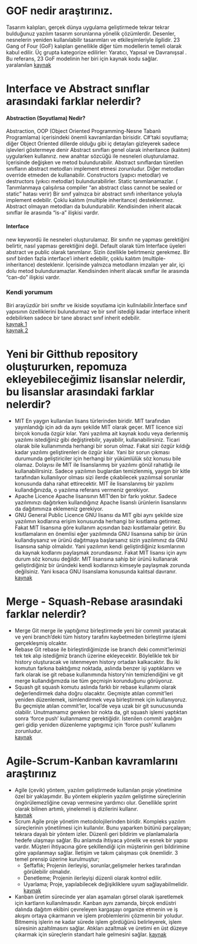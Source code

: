 # GOF nedir araştırınız.
Tasarım kalıpları, gerçek dünya uygulama geliştirmede tekrar tekrar bulduğunuz yazılım tasarım sorunlarına yönelik çözümlerdir.
Desenler, nesnelerin yeniden kullanılabilir tasarımları ve etkileşimleriyle ilgilidir.
23 Gang of Four (GoF) kalıpları genellikle diğer tüm modellerin temeli olarak kabul edilir.
Üç grupta kategorize edilirler: Yaratıcı, Yapısal ve Davranışsal . Bu referans, 23 GoF modelinin her biri için kaynak kodu sağlar.  
yaralanılan [kaynak](https://dofactory.com/net/design-patterns)

# Interface ve Abstract sınıflar arasındaki farklar nelerdir?
#### Abstraction (Soyutlama) Nedir?
Abstraction, OOP (Object Oriented Programming-Nesne Tabanlı Programlama) içerisindeki önemli kavramlardan birisidir. 
C#’taki soyutlama; diğer Object Oriented dillerde olduğu gibi iç detayları gizleyerek sadece işlevleri göstermeye denir
Abstract sınıfları genel olarak inheritance (kalıtım) uygularken kullanırız.
new anahtar sözcüğü ile nesneleri oluşturulamaz.
İçerisinde değişken ve metod bulundurabilir.
Abstract sınıflardan türetilen sınıfların abstract metodları implement etmesi zorunludur. Diğer metodları override etmeden de kullanabilir.
Constructors (yapıcı metodlar) ve destructors (yıkıcı metodlar) bulundurabilirler.
Static tanımlanamazlar. ( Tanımlanmaya çalışılırsa compiler “an abstract class cannot be sealed or static” hatası verir)
Bir sınıf yalnızca bir abstract sınıfı inheritance yoluyla implement edebilir. Çoklu kalıtım (multiple inheritance) desteklenmez.
Abstract olmayan metodları da bulundurabilir.
Kendisinden inherit alacak sınıflar ile arasında “is-a” ilişkisi vardır.
#### Interface
new keywordü ile nesneleri oluşturulamaz.
Bir sınıfın ne yapması gerektiğini belirtir, nasıl yapması gerektiğini değil.
Default olarak tüm Interface üyeleri abstract ve public olarak tanımlanır. Sizin özellikle belirtmeniz gerekmez.
Bir sınıf birden fazla interface’i inherit edebilir, çoklu kalıtım (multiple-inheritance) desteklenir.
İçerisinde yalnızca metodların imzaları yer alır, içi dolu metod bulunduramazlar.
Kendisinden inherit alacak sınıflar ile arasında “can-do” ilişkisi vardır.


### Kendi yorumum 
Biri arayüzdür biri sınıftır ve ikiside soyutlama için kullnılabilir.İnterface sınıf yapısının özelliklerini bulundurmaz ve bir sınıf istediği kadar interface inherit
edebilirken sadece bir tane absract sınıf inherit edebilir.  
[kaynak 1](https://medium.com/software-development-turkey/abstract-class-ve-interface-aras%C4%B1ndaki-farklar-nelerdir-3c0a4f956eba)  
[kaynak 2](http://cozvelioglu.com/abstract-class-ve-interface-arasindaki-farklar-nelerdir/)
# Yeni bir Gitthub repository oluştururken, repomuza ekleyebileceğimiz lisanslar nelerdir, bu lisanslar arasındaki farklar nelerdir?
- MIT
En yaygın kullanılan lisans türlerinden biridir. MIT tarafından yayınlandığı için adı da aynı şekilde MIT olarak geçer.
 MIT licence sizi birçok konuda özgür kılar. Yani yazılıma ait kaynak kodu veya derlenmiş yazılımı istediğiniz gibi değiştirebilir, yayabilir, kullanabilirsiniz.
 Ticari olarak bile kullanımında herhangi bir sorun olmaz. Fakat sizi özgür kıldığı kadar yazılımı geliştirenleri de özgür kılar. 
 Yani bir sorun çıkması durumunda geliştiriciler için herhangi bir yükümlülük söz konusu bile olamaz. 
 Dolayısı ile MIT ile lisanslanmış bir yazılımı gönül rahatlığı ile kullanabilirsiniz. Sadece yazılımın buglardan temizlenmiş, 
 yaygın bir kitle tarafından kullanılıyor olması sizi ilerde çıkabilecek yazılımsal sorunlar konusunda daha rahat ettirecektir.
 MIT ile lisanslanmış bir yazılımı kullandığınızda, o yazılıma referans vermeniz gerekiyor.
 - Apache Licence
 Apache lisansının MIT’den bir farkı yoktur. Sadece yazılımınızı dağıtırken kullandığınız Apache lisanslı ürünlerin lisanslarını da dağıtımınıza eklemeniz gerekiyor.
- GNU General Public Licence
GNU lisansı da MIT gibi aynı şekilde size yazılımın kodlarına erişim konusunda herhangi bir kısıtlama getirmez.
Fakat MIT lisansına göre kullanım açısından bazı kısıtlamalar getirir. 
Bu kısıtlamaların en önemlisi eğer yazılımında GNU lisansına sahip bir ürün kullandıysanız ve ürünü dağıtmaya başlarsanız sizin yazılımınız da GNU lisansına sahip olmalıdır.
Yani yazılımın kendi geliştirdiğiniz kısımlarının da kaynak kodlarını paylaşmak zorundasınız. 
Fakat MIT lisansı için aynı durum söz konusu değildir.
MIT lisansına sahip bir ürünü kullanarak geliştirdiğiniz bir üründeki kendi kodlarınızı kimseyle paylaşmak zorunda değilsiniz.
Yani kısaca GNU lisanslama konusunda kalıtsal davranır.  
[kaynak](https://medium.com/@mehmet.baran/yaz%C4%B1l%C4%B1m-lisans-tipleri-mit-apache-gnu-1397af4d1fbb)  
# Merge - Squash-Rebase arasındaki farklar nelerdir?
- Merge 
Git merge ile yaptığımız birleştirmede yeni bir commit yaratacak ve yeni branch’deki tüm history tarafını kaybetmeden birleştirme işlemi gerçekleşmiş olcaktır.
- Rebase
Git rebase ile birleştirdiğimizde ise branch deki commit’lerimizi tek tek alıp istediğmiz branch üzerine ekleyecektir.
Böylelikle tek bir history oluşturacak ve istenmeyen history ortadan kalkacaktır.
Bu iki komutun farkına baktığımız noktada, aslında benzer işi yaptıklarını ve
fark olarak ise git rebase kullanımında history’nin temizlendiğini ve git merge kullandığımızda ise tüm geçmişin korunduğunu görüyoruz.
- Squash
 git squash komutu aslında farklı bir rebase kullanımı olarak değerlendirmek daha doğru olacaktır. 
 Geçmişte atılan commit’leri yeniden düzenlemek, isimlendirmek veya birleştirmek için kullanıyoruz.
 Bu geçmişte atılan commit’ler, local’de veya uzak bir git sunucusunda olabilir. Unutmamamız gereken bir nokta da, 
 git squash işlemi yaptıktan sonra ‘force push’ kullanmamız gerektiğidir.
 İstenilen commit aralığını geri gidip yeniden düzenleme yaptıgımız için ‘force push’ kullanımı zorunludur.   
 [kaynak](https://medium.com/neyasistechnology/git-rebase-squash-ile-ge%C3%A7mi%C5%9Fi-yeniden-d%C3%BCzenlemek-9de36441f947)   
 # Agile-Scrum-Kanban kavramlarını araştırınız
 - Agile
 (çevik) yöntem, yazılım geliştirmede kullanılan proje yönetimine özel bir yaklaşımdır.
 Bu yöntem ekiplerin yazılım geliştirme süreçlerinin öngörülemezliğine cevap vermesine yardımcı olur.
 Genellikle sprint olarak bilinen artımlı, yinelemeli iş dizilerini kullanır.  
[kaynak](https://www.toptalent.co/agile-nedir-agile-metodu-nasil-uygulanir )    
- Scrum
Agile proje yönetim metodolojilerinden biridir. Kompleks yazılım süreçlerinin yönetilmesi için kullanılır. 
Bunu yaparken bütünü parçalayan; tekrara dayalı bir yöntem izler. Düzenli geri bildirim ve planlamalarla hedefe ulaşmayı sağlar.
Bu anlamda ihtiyaca yönelik ve esnek bir yapısı vardır. Müşteri ihtiyacına göre şekillendiği için müşterinin geri bildirimine göre yapılanmayı sağlar.
İletişim ve takım çalışması çok önemlidir. 3 temel prensip üzerine kurulmuştur;
  - Şeffaflık; Projenin ilerleyişi, sorunlar,gelişmeler herkes tarafından görülebilir olmalıdır.
  - Denetleme; Projenin ilerleyişi düzenli olarak kontrol edilir.
  - Uyarlama; Proje, yapılabilecek değişikliklere uyum sağlayabilmelidir.  
  [kaynak](https://medium.com/@secilcor/scrum-nedi%CC%87r-6a4326951dd8)  
- Kanban 
üretim sürecinde yer alan aşamaları görsel olarak işaretlemek için kartların kullanılmasıdır. 
Kanban aynı zamanda, birçok endüstri dalında dağıtım ekibini çevreleyen kargaşayı organize etmenin ve
iş akışını ortaya çıkarmanın ve işlem problemlerini çözmenin bir yoludur.
Bitmemiş işlerin ne kadar sürede işlem gördüğünü belirleyerek, işlem süresinin azaltılmasını sağlar. 
Atıkları azaltmak ve üretimi en üst düzeye çıkarmak için süreçlerin standart hale gelmesini sağlar.
[kaynak](https://www.muhendisbeyinler.net/kanban-nedir/)

